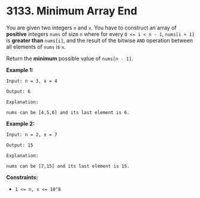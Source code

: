 # 3133. Minimum Array End

You are given two integers `n` and `x`. You have to construct an array of **positive** integers `nums` of size `n` where for every `0 <= i < n - 1`, `nums[i + 1]` is **greater than** `nums[i]`, and the result of the bitwise `AND` operation between all elements of `nums` is `x`.

Return the **minimum** possible value of `nums[n - 1]`.

**Example 1:**

```()
Input: n = 3, x = 4

Output: 6

Explanation:

nums can be [4,5,6] and its last element is 6.
```

**Example 2:**

```()
Input: n = 2, x = 7

Output: 15

Explanation:

nums can be [7,15] and its last element is 15.
```

**Constraints:**

- `1 <= n, x <= 10^8`

